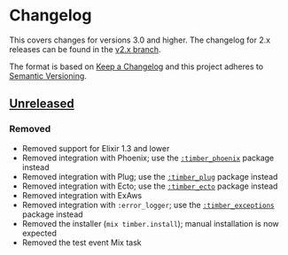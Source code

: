 # Changelog

This covers changes for versions 3.0 and higher. The changelog for 2.x releases
can be found in the [v2.x
branch](https://github.com/timberio/timber-elixir/blob/v2.x/CHANGELOG.md).

The format is based on [Keep a Changelog](http://keepachangelog.com/en/1.0.0/)
and this project adheres to [Semantic
Versioning](http://semver.org/spec/v2.0.0.html).

## [Unreleased]

### Removed

  - Removed support for Elixir 1.3 and lower
  - Removed integration with Phoenix; use the [`:timber_phoenix`](https://hex.pm/packages/timber_phoenix) package instead
  - Removed integration with Plug; use the [`:timber_plug`](https://hex.pm/packages/timber_plug) package instead
  - Removed integration with Ecto; use the [`:timber_ecto`](https://hex.pm/packages/timber_ecto) package instead
  - Removed integration with ExAws
  - Removed integration with `:error_logger`; use the [`:timber_exceptions`](https://hex.pm/packages/timber_exceptions) package instead
  - Removed the installer (`mix timber.install`); manual installation is now expected
  - Removed the test event Mix task

[Unreleased]: https://github.com/timberio/timber-elixir/compare/v2.x...HEAD
